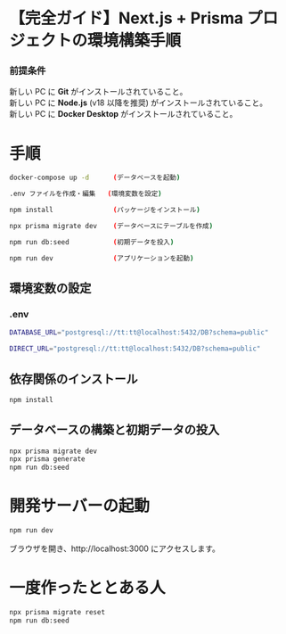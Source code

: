 # 【完全ガイド】Next.js + Prisma プロジェクトの環境構築手順

### 前提条件

新しい PC に **Git** がインストールされていること。  
新しい PC に **Node.js** (v18 以降を推奨) がインストールされていること。  
新しい PC に **Docker Desktop** がインストールされていること。

# 手順

```bash
docker-compose up -d      (データベースを起動)

.env ファイルを作成・編集   (環境変数を設定)

npm install               (パッケージをインストール)

npx prisma migrate dev    (データベースにテーブルを作成)

npm run db:seed           (初期データを投入)

npm run dev               (アプリケーションを起動)
```

## 環境変数の設定

### .env

```bash
DATABASE_URL="postgresql://tt:tt@localhost:5432/DB?schema=public"

DIRECT_URL="postgresql://tt:tt@localhost:5432/DB?schema=public"
```

## 依存関係のインストール

```bash
npm install
```

## データベースの構築と初期データの投入

```bash
npx prisma migrate dev
npx prisma generate
npm run db:seed
```

# 開発サーバーの起動

```bash
npm run dev
```

ブラウザを開き、http://localhost:3000 にアクセスします。

# 一度作ったととある人

```bash
npx prisma migrate reset
npm run db:seed
```
